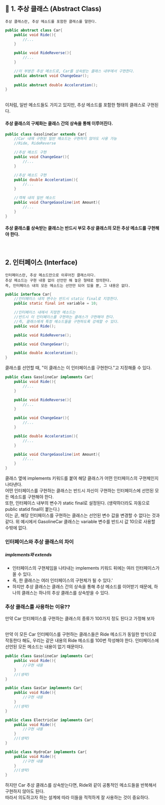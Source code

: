 ## 🥕 1. 추상 클래스 (Abstract Class)

```
추상 클래스란, 추상 메소드를 포함한 클래스를 말한다.
```

``` java
public abstract class Car{
    public void Ride(){
        //...
    }

    public void RideReverse(){
        //...
    }

    //이 부분은 추상 메소드로, Car를 상속받는 클래스 내부에서 구현한다.
    public abstract void ChangeGear();
        
    public abstract double Acceleration();
}
```

<br>
이처럼, 일반 메소드들도 가지고 있지만, 추상 메소드를 포함한 형태의 클래스로 구현된다.
<br>
<h4>추상 클래스의 구체화는 클래스 간의 상속을 통해 이루어진다.</h4>

``` java
public class GasolineCar extends Car{
    //Car 내에 구현된 일반 메소드는 구현하지 않아도 사용 가능
    //Ride, RideReverse

    //추상 메소드 구현
    public void ChangeGear(){
        //...
    }

    //추상 메소드 구현
    public double Acceleration(){
        //...
    }

    //객체 내의 일반 메소드
    public void ChargeGasoline(int Amount){
        //...
    }
}
```

<h4>추상 클래스를 상속받는 클래스는 반드시 부모 추상 클래스의 모든 추상 메소드를 구현해야 한다.</h4>

<br>

## 2. 인터페이스 (Interface)

```
인터페이스란, 추상 메소드만으로 이루어진 클래스이다.
추상 메소드는 구현 내용 없이 선언만 해 놓은 형태로 정의한다.
즉, 인터페이스 내의 모든 메소드는 선언만 되어 있을 뿐, 그 내용은 없다.
```

``` java
public interface Car{
    //인터페이스 내의 변수는 반드시 static final로 지정한다.
    public static final int variable = 10;

    //인터페이스 내에서 지정한 메소드는
    //반드시 이 인터페이스를 구현하는 클래스가 구현해야 한다.
    //즉, 클래스에게 특정 메소드들을 구현하도록 강제할 수 있다.
    public void Ride();

    public void RideReverse();

    public void ChangeGear();

    public double Acceleration();
}
```

클래스를 선언할 때, "이 클래스는 이 인터페이스를 구현한다."고 지정해줄 수 있다.

``` java
public class GasolineCar implements Car{
    public void Ride(){
        //...
    }

    public void RideReverse(){
        //...
    }

    public void ChangeGear(){
        //...
    }

    public double Acceleration(){
        //...
    }

    public void ChargeGasoline(int Amount){
        //...
    }
}
```
클래스 옆에 implements 키워드를 붙여 해당 클래스가 어떤 인터페이스의 구현체인지 나타낸다.
<br>
어떤 인터페이스를 구현하는 클래스는 반드시 자신이 구현하는 인터페이스에 선언된 모든 메소드를 구현해야 한다.
<br>
또한, 인터페이스 내부의 변수가 static final로 설정된다. (생략하더라도 자동으로 public statid final이 붙는다.)
<br>
이는 곧, 해당 인터페이스를 구현하는 클래스는 선언된 변수 값을 변경할 수 없다는 것과 같다. 위 예시에서 GasolineCar 클래스는 variable 변수를 반드시 값 10으로 사용할 수밖에 없다.

### 인터페이스와 추상 클래스의 차이
<h5>implements와 extends</h5>

- 인터페이스의 구현체임을 나타내는 implements 키워드 뒤에는 여러 인터페이스가 올 수 있다.
- 즉, 한 클래스는 여러 인터페이스의 구현체가 될 수 있다.'
- 하지만 추상 클래스는 클래스 간의 상속을 통해 추상 메소드를 이어받기 때문에, 하나의 클래스는 하나의 추상 클래스를 상속받을 수 있다.

### 추상 클래스를 사용하는 이유??
만약 Car 인터페이스를 구현하는 클래스의 종류가 100가지 정도 된다고 가정해 보자

<br>
만약 이 모든 Car 인터페이스를 구현하는 클래스들은 Ride 메소드가 동일한 방식으로 작동한다 해도, 우리는 같은 내용의 Ride 메소드를 100번 작성해야 한다.
인터페이스에 선언된 모든 메소드는 내용이 없기 때문이다.

``` java
public class GasolineCar implements Car{
    public void Ride(){
        //구현 내용
    }
    //(생략)
}

public class GasCar implements Car{
    public void Ride(){
        //구현 내용
    }
    //(생략)
}

public class ElectricCar implements Car{
    public void Ride(){
        //구현 내용
    }
    //(생략)
}

public class HydroCar implements Car{
    public void Ride(){
        //구현 내용
    }
    //(생략)
}
```

하지만 Car 추상 클래스를 상속받는다면, Ride와 같이 공통적인 메소드들을 반복해서 구현하지 않아도 된다.
<br>
따라서 의도하고자 하는 설계에 따라 이들을 적적하게 잘 사용하는 것이 중요하다.
